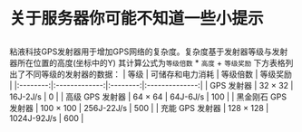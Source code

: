 # 关于服务器你可能不知道一些小提示

## 
粘液科技GPS发射器用于增加GPS网络的复杂度。复杂度基于发射器等级与发射器所在位置的高度(坐标中的Y)
其计算公式为`等级倍数` * `高度` + `等级奖励`
下方表格列出了不同等级的发射器的数据：
|   等级    |     可储存和电力消耗      |   等级倍数   |      等级奖励      |
|:--------:|:-------------:|:--------:|:--------------:|
|   GPS 发射器   |    32 × 32    |   16J-2J/s    |       0       |
|   高级 GPS 发射器   |    64 × 64    |   64J-6J/s    |   100    |
|   黑金刚石 GPS 发射器   |   100 × 100   |   256J-22J/s    |   500    |
|   充能 GPS 发射器   |   128 × 128   |   1024J-92J/s    |   600   |
